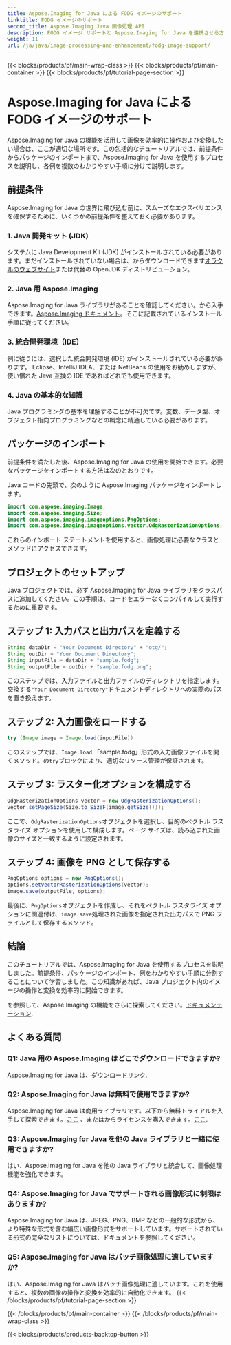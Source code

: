 ```yaml
---
title: Aspose.Imaging for Java による FODG イメージのサポート
linktitle: FODG イメージのサポート
second_title: Aspose.Imaging Java 画像処理 API
description: FODG イメージ サポートと Aspose.Imaging for Java を連携させる方法を学びます。画像の操作と変換のための強力なライブラリ。
weight: 11
url: /ja/java/image-processing-and-enhancement/fodg-image-support/
---
```


{{< blocks/products/pf/main-wrap-class >}}
{{< blocks/products/pf/main-container >}}
{{< blocks/products/pf/tutorial-page-section >}}

# Aspose.Imaging for Java による FODG イメージのサポート

Aspose.Imaging for Java の機能を活用して画像を効率的に操作および変換したい場合は、ここが適切な場所です。この包括的なチュートリアルでは、前提条件からパッケージのインポートまで、Aspose.Imaging for Java を使用するプロセスを説明し、各例を複数のわかりやすい手順に分けて説明します。

## 前提条件

Aspose.Imaging for Java の世界に飛び込む前に、スムーズなエクスペリエンスを確保するために、いくつかの前提条件を整えておく必要があります。

### 1. Java 開発キット (JDK)

システムに Java Development Kit (JDK) がインストールされている必要があります。まだインストールされていない場合は、からダウンロードできます[オラクルのウェブサイト](https://www.oracle.com/java/technologies/javase-downloads)または代替の OpenJDK ディストリビューション。

### 2. Java 用 Aspose.Imaging

 Aspose.Imaging for Java ライブラリがあることを確認してください。から入手できます。[Aspose.Imaging ドキュメント](https://reference.aspose.com/imaging/java/)。そこに記載されているインストール手順に従ってください。

### 3. 統合開発環境（IDE）

例に従うには、選択した統合開発環境 (IDE) がインストールされている必要があります。 Eclipse、IntelliJ IDEA、または NetBeans の使用をお勧めしますが、使い慣れた Java 互換の IDE であればどれでも使用できます。

### 4. Java の基本的な知識

Java プログラミングの基本を理解することが不可欠です。変数、データ型、オブジェクト指向プログラミングなどの概念に精通している必要があります。

## パッケージのインポート

前提条件を満たした後、Aspose.Imaging for Java の使用を開始できます。必要なパッケージをインポートする方法は次のとおりです。

Java コードの先頭で、次のように Aspose.Imaging パッケージをインポートします。

```java
import com.aspose.imaging.Image;
import com.aspose.imaging.Size;
import com.aspose.imaging.imageoptions.PngOptions;
import com.aspose.imaging.imageoptions.vector.OdgRasterizationOptions;
```

これらのインポート ステートメントを使用すると、画像処理に必要なクラスとメソッドにアクセスできます。

## プロジェクトのセットアップ

Java プロジェクトでは、必ず Aspose.Imaging for Java ライブラリをクラスパスに追加してください。この手順は、コードをエラーなくコンパイルして実行するために重要です。

## ステップ 1: 入力パスと出力パスを定義する

```java
String dataDir = "Your Document Directory" + "otg/";
String outDir = "Your Document Directory";
String inputFile = dataDir + "sample.fodg";
String outputFile = outDir + "sample.fodg.png";
```

このステップでは、入力ファイルと出力ファイルのディレクトリを指定します。交換する`"Your Document Directory"`ドキュメントディレクトリへの実際のパスを置き換えます。

## ステップ 2: 入力画像をロードする

```java
try (Image image = Image.load(inputFile))
```

このステップでは、`Image.load` 「sample.fodg」形式の入力画像ファイルを開くメソッド。の`try`ブロックにより、適切なリソース管理が保証されます。

## ステップ 3: ラスター化オプションを構成する

```java
OdgRasterizationOptions vector = new OdgRasterizationOptions();
vector.setPageSize(Size.to_SizeF(image.getSize()));
```

ここで、`OdgRasterizationOptions`オブジェクトを選択し、目的のベクトル ラスタライズ オプションを使用して構成します。ページ サイズは、読み込まれた画像のサイズと一致するように設定されます。

## ステップ 4: 画像を PNG として保存する

```java
PngOptions options = new PngOptions();
options.setVectorRasterizationOptions(vector);
image.save(outputFile, options);
```

最後に、`PngOptions`オブジェクトを作成し、それをベクトル ラスタライズ オプションに関連付け、`image.save`処理された画像を指定された出力パスで PNG ファイルとして保存するメソッド。

## 結論

このチュートリアルでは、Aspose.Imaging for Java を使用するプロセスを説明しました。前提条件、パッケージのインポート、例をわかりやすい手順に分割することについて学習しました。この知識があれば、Java プロジェクト内のイメージの操作と変換を効率的に開始できます。

を参照して、Aspose.Imaging の機能をさらに探索してください。[ドキュメンテーション](https://reference.aspose.com/imaging/java/).

## よくある質問

### Q1: Java 用の Aspose.Imaging はどこでダウンロードできますか?

 Aspose.Imaging for Java は、[ダウンロードリンク](https://releases.aspose.com/imaging/java/).

### Q2: Aspose.Imaging for Java は無料で使用できますか?

 Aspose.Imaging for Java は商用ライブラリです。以下から無料トライアルを入手して探索できます。[ここ](https://releases.aspose.com/) 、またはからライセンスを購入できます。[ここ](https://purchase.aspose.com/buy).

### Q3: Aspose.Imaging for Java を他の Java ライブラリと一緒に使用できますか?

はい、Aspose.Imaging for Java を他の Java ライブラリと統合して、画像処理機能を強化できます。

### Q4: Aspose.Imaging for Java でサポートされる画像形式に制限はありますか?

Aspose.Imaging for Java は、JPEG、PNG、BMP などの一般的な形式から、より特殊な形式を含む幅広い画像形式をサポートしています。サポートされている形式の完全なリストについては、ドキュメントを参照してください。

### Q5: Aspose.Imaging for Java はバッチ画像処理に適していますか?

はい、Aspose.Imaging for Java はバッチ画像処理に適しています。これを使用すると、複数の画像の操作と変換を効率的に自動化できます。
{{< /blocks/products/pf/tutorial-page-section >}}

{{< /blocks/products/pf/main-container >}}
{{< /blocks/products/pf/main-wrap-class >}}

{{< blocks/products/products-backtop-button >}}
